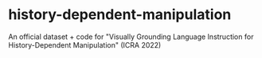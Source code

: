 # history-dependent-manipulation
An official dataset + code for "Visually Grounding Language Instruction for History-Dependent Manipulation" (ICRA 2022)
